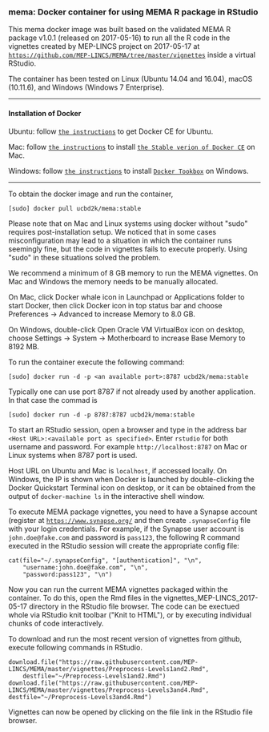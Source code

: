 ### mema: Docker container for using MEMA R package in RStudio

This mema docker image was built based on the validated MEMA R package v1.0.1 (released on 2017-05-16) to run all the R code in the vignettes created by MEP-LINCS project on 2017-05-17 at [`https://github.com/MEP-LINCS/MEMA/tree/master/vignettes`](https://github.com/MEP-LINCS/MEMA/tree/master/vignettes) inside a virtual RStudio.

The container has been tested on Linux (Ubuntu 14.04 and 16.04), macOS (10.11.6), and Windows (Windows 7 Enterprise). 

---
#### Installation of Docker

Ubuntu: follow [`the instructions`](https://docs.docker.com/engine/installation/linux/docker-ce/ubuntu/) to get Docker CE for Ubuntu.


Mac: follow [`the instructions`](https://store.docker.com/editions/community/docker-ce-desktop-mac) to install [`the Stable verion of Docker CE`](https://download.docker.com/mac/stable/Docker.dmg) on Mac.

Windows: follow [`the instructions`](https://docs.docker.com/toolbox/toolbox_install_windows/) to install [`Docker Tookbox`](https://download.docker.com/win/stable/DockerToolbox.exe) on Windows.

---
To obtain the docker image and run the container,
```
[sudo] docker pull ucbd2k/mema:stable
```
Please note that on Mac and Linux systems using docker without "sudo" requires post-installation setup. We noticed that in some cases misconfiguration may lead to a situation in which the container runs seemingly fine, but the code in vignettes fails to execute properly. Using "sudo" in these situations solved the problem.

We recommend a minimum of 8 GB memory to run the  MEMA vignettes. On Mac and Windows the memory needs to be manually allocated.

On Mac, click Docker whale icon in Launchpad or Applications folder to start Docker, then click Docker icon in top status bar and choose Preferences -> Advanced to increase Memory to 8.0 GB. 

On Windows, double-click Open Oracle VM VirtualBox icon on desktop, choose Settings -> System -> Motherboard to increase Base Memory to 8192 MB. 

To run the container execute the following command:

```
[sudo] docker run -d -p <an available port>:8787 ucbd2k/mema:stable
```
Typically one can use port 8787 if not already used by another application. In that case the commad is

```
[sudo] docker run -d -p 8787:8787 ucbd2k/mema:stable
```

To start an RStudio session, open a browser and type in the address bar ``<Host URL>:<available port as specified>``. Enter `rstudio` for both username and password. For example `http://localhost:8787` on Mac or Linux systems when 8787 port is used.

Host URL on Ubuntu and Mac is `localhost`, if accessed locally. On Windows, the IP is shown when Docker is launched by double-clicking the Docker Quickstart Terminal icon on desktop, or it can be obtained from the output of `docker-machine ls` in the interactive shell window.

To execute MEMA package vignettes, you need to have a Synapse account (register at [`https://www.synapse.org/`](https://www.synapse.org/#!RegisterAccount:0) and then create `.synapseConfig` file with your login credentials. For example, if the Synapse user account is `john.doe@fake.com` and password is `pass123`, the following R command executed in the RStudio session will create the appropriate config file:
```
cat(file="~/.synapseConfig", "[authentication]", "\n", 
    "username:john.doe@fake.com", "\n", 
    "password:pass123", "\n")

```
Now you can run the current MEMA vignettes packaged within the container. To do this, open the Rmd files in the vignettes_MEP-LINCS_2017-05-17 directory in the RStudio file browser.  The code can be exectued whole via RStudio knit toolbar ("Knit to HTML"), or by executing individual chunks of code interactively. 

To download and run the most recent version of vignettes from github, execute following commands in RStudio. 
```
download.file("https://raw.githubusercontent.com/MEP-LINCS/MEMA/master/vignettes/Preprocess-Levels1and2.Rmd",
    destfile="~/Preprocess-Levels1and2.Rmd")
download.file("https://raw.githubusercontent.com/MEP-LINCS/MEMA/master/vignettes/Preprocess-Levels3and4.Rmd",
destfile="~/Preprocess-Levels3and4.Rmd")
```
Vignettes can now be opened by clicking on the file link in the RStudio file browser.  







